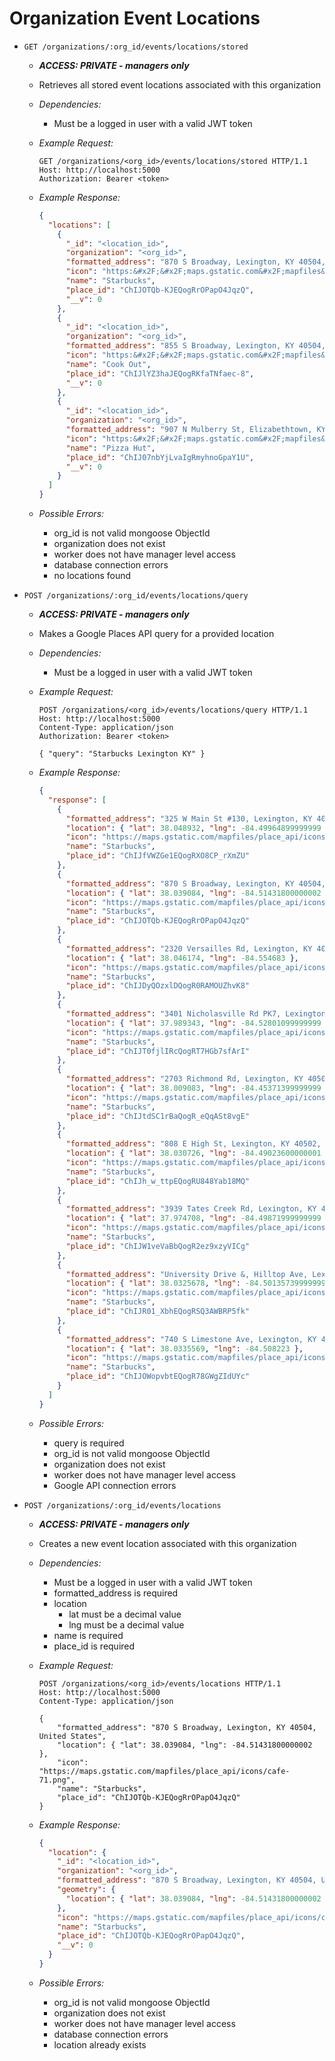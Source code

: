 # Organization Event Locations

- `GET /organizations/:org_id/events/locations/stored`

  - **_ACCESS: PRIVATE - managers only_**
  - Retrieves all stored event locations associated with this organization
  - _Dependencies:_
    - Must be a logged in user with a valid JWT token
  - _Example Request:_

    ```http
    GET /organizations/<org_id>/events/locations/stored HTTP/1.1
    Host: http://localhost:5000
    Authorization: Bearer <token>
    ```

  - _Example Response:_

    ```json
    {
      "locations": [
        {
          "_id": "<location_id>",
          "organization": "<org_id>",
          "formatted_address": "870 S Broadway, Lexington, KY 40504, United States",
          "icon": "https:&#x2F;&#x2F;maps.gstatic.com&#x2F;mapfiles&#x2F;place_api&#x2F;icons&#x2F;cafe-71.png",
          "name": "Starbucks",
          "place_id": "ChIJOTQb-KJEQogRrOPapO4JqzQ",
          "__v": 0
        },
        {
          "_id": "<location_id>",
          "organization": "<org_id>",
          "formatted_address": "855 S Broadway, Lexington, KY 40504, United States",
          "icon": "https:&#x2F;&#x2F;maps.gstatic.com&#x2F;mapfiles&#x2F;place_api&#x2F;icons&#x2F;restaurant-71.png",
          "name": "Cook Out",
          "place_id": "ChIJlYZ3haJEQogRKfaTNfaec-8",
          "__v": 0
        },
        {
          "_id": "<location_id>",
          "organization": "<org_id>",
          "formatted_address": "907 N Mulberry St, Elizabethtown, KY 42701, United States",
          "icon": "https:&#x2F;&#x2F;maps.gstatic.com&#x2F;mapfiles&#x2F;place_api&#x2F;icons&#x2F;restaurant-71.png",
          "name": "Pizza Hut",
          "place_id": "ChIJ07nbYjLvaIgRmyhnoGpaY1U",
          "__v": 0
        }
      ]
    }
    ```

  - _Possible Errors:_
    - org_id is not valid mongoose ObjectId
    - organization does not exist
    - worker does not have manager level access
    - database connection errors
    - no locations found

- `POST /organizations/:org_id/events/locations/query`

  - **_ACCESS: PRIVATE - managers only_**
  - Makes a Google Places API query for a provided location
  - _Dependencies:_
    - Must be a logged in user with a valid JWT token
  - _Example Request:_

    ```http
    POST /organizations/<org_id>/events/locations/query HTTP/1.1
    Host: http://localhost:5000
    Content-Type: application/json
    Authorization: Bearer <token>

    { "query": "Starbucks Lexington KY" }
    ```

  - _Example Response:_

    ```json
    {
      "response": [
        {
          "formatted_address": "325 W Main St #130, Lexington, KY 40507, United States",
          "location": { "lat": 38.048932, "lng": -84.49964899999999 },
          "icon": "https://maps.gstatic.com/mapfiles/place_api/icons/cafe-71.png",
          "name": "Starbucks",
          "place_id": "ChIJfVWZGe1EQogRXO8CP_rXmZU"
        },
        {
          "formatted_address": "870 S Broadway, Lexington, KY 40504, United States",
          "location": { "lat": 38.039084, "lng": -84.51431800000002 },
          "icon": "https://maps.gstatic.com/mapfiles/place_api/icons/cafe-71.png",
          "name": "Starbucks",
          "place_id": "ChIJOTQb-KJEQogRrOPapO4JqzQ"
        },
        {
          "formatted_address": "2320 Versailles Rd, Lexington, KY 40504, United States",
          "location": { "lat": 38.046174, "lng": -84.554683 },
          "icon": "https://maps.gstatic.com/mapfiles/place_api/icons/cafe-71.png",
          "name": "Starbucks",
          "place_id": "ChIJDyQOzxlDQogR0RAMOUZhvK8"
        },
        {
          "formatted_address": "3401 Nicholasville Rd PK7, Lexington, KY 40503, United States",
          "location": { "lat": 37.989343, "lng": -84.52801099999999 },
          "icon": "https://maps.gstatic.com/mapfiles/place_api/icons/cafe-71.png",
          "name": "Starbucks",
          "place_id": "ChIJT0fjlIRcQogRT7HGb7sfArI"
        },
        {
          "formatted_address": "2703 Richmond Rd, Lexington, KY 40509, United States",
          "location": { "lat": 38.009083, "lng": -84.45371399999999 },
          "icon": "https://maps.gstatic.com/mapfiles/place_api/icons/cafe-71.png",
          "name": "Starbucks",
          "place_id": "ChIJtdSC1rBaQogR_eQqASt8vgE"
        },
        {
          "formatted_address": "808 E High St, Lexington, KY 40502, United States",
          "location": { "lat": 38.030726, "lng": -84.49023600000001 },
          "icon": "https://maps.gstatic.com/mapfiles/place_api/icons/cafe-71.png",
          "name": "Starbucks",
          "place_id": "ChIJh_w_ttpEQogRU848Yab18MQ"
        },
        {
          "formatted_address": "3939 Tates Creek Rd, Lexington, KY 40517, United States",
          "location": { "lat": 37.974708, "lng": -84.49871999999999 },
          "icon": "https://maps.gstatic.com/mapfiles/place_api/icons/cafe-71.png",
          "name": "Starbucks",
          "place_id": "ChIJW1veVaBbQogR2ez9xzyVICg"
        },
        {
          "formatted_address": "University Drive &, Hilltop Ave, Lexington, KY 40508, United States",
          "location": { "lat": 38.0325678, "lng": -84.50135739999999 },
          "icon": "https://maps.gstatic.com/mapfiles/place_api/icons/cafe-71.png",
          "name": "Starbucks",
          "place_id": "ChIJR01_XbhEQogRSQ3AWBRP5fk"
        },
        {
          "formatted_address": "740 S Limestone Ave, Lexington, KY 40508, United States",
          "location": { "lat": 38.0335569, "lng": -84.508223 },
          "icon": "https://maps.gstatic.com/mapfiles/place_api/icons/cafe-71.png",
          "name": "Starbucks",
          "place_id": "ChIJOWopvbtEQogR78GWgZIdUYc"
        }
      ]
    }
    ```

  - _Possible Errors:_
    - query is required
    - org_id is not valid mongoose ObjectId
    - organization does not exist
    - worker does not have manager level access
    - Google API connection errors

- `POST /organizations/:org_id/events/locations`

  - **_ACCESS: PRIVATE - managers only_**
  - Creates a new event location associated with this organization
  - _Dependencies:_
    - Must be a logged in user with a valid JWT token
    - formatted_address is required
    - location
      - lat must be a decimal value
      - lng must be a decimal value
    - name is required
    - place_id is required
  - _Example Request:_

    ```http
    POST /organizations/<org_id>/events/locations HTTP/1.1
    Host: http://localhost:5000
    Content-Type: application/json

    {
        "formatted_address": "870 S Broadway, Lexington, KY 40504, United States",
        "location": { "lat": 38.039084, "lng": -84.51431800000002 },
        "icon": "https://maps.gstatic.com/mapfiles/place_api/icons/cafe-71.png",
        "name": "Starbucks",
        "place_id": "ChIJOTQb-KJEQogRrOPapO4JqzQ"
    }
    ```

  - _Example Response:_

    ```json
    {
      "location": {
        "_id": "<location_id>",
        "organization": "<org_id>",
        "formatted_address": "870 S Broadway, Lexington, KY 40504, United States",
        "geometry": {
          "location": { "lat": 38.039084, "lng": -84.51431800000002 }
        },
        "icon": "https://maps.gstatic.com/mapfiles/place_api/icons/cafe-71.png",
        "name": "Starbucks",
        "place_id": "ChIJOTQb-KJEQogRrOPapO4JqzQ",
        "__v": 0
      }
    }
    ```

  - _Possible Errors:_
    - org_id is not valid mongoose ObjectId
    - organization does not exist
    - worker does not have manager level access
    - database connection errors
    - location already exists
